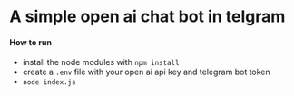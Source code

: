 # A simple open ai chat bot in telgram
#### How to run
- install the node modules with `npm install`
- create a  `.env` file with your open ai api key and telegram bot token
- `node index.js`